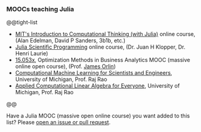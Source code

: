 ### MOOCs teaching Julia

@@tight-list
* [MIT's Introduction to Computational Thinking (with Julia)](https://computationalthinking.mit.edu/Fall20/) online course, (Alan Edelman, David P Sanders, 3b1b, etc.)
* [Julia Scientific Programming](https://www.coursera.org/learn/julia-programming) online course, (Dr. Juan H Klopper, Dr. Henri Laurie)
* [15.053x](https://www.edx.org/course/optimization-methods-business-analytics-mitx-15-053x), Optimization Methods in Business Analytics MOOC (massive online open course), (Prof. [James Orlin](https://www.edx.org/bio/james-orlin))
* [Computational Machine Learning for Scientists and Engineers](https://continuum.engin.umich.edu/programs/jumpstart-ml), University of Michigan, Prof. Raj Rao
* [Applied Computational Linear Algebra for Everyone](https://mynerva.io/compla), University of Michigan, Prof. Raj Rao 

@@


Have a Julia MOOC (massive open online course) you want added to this list? Please [open an issue or pull request](https://github.com/JuliaLang/www.julialang.org/issues).
